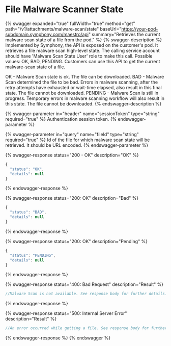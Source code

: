 # File Malware Scanner State

{% swagger expanded="true" fullWidth="true" method="get" path="/v1/attachments/malware-scan/state" baseUrl="https://your-pod-subdomain.symphony.com/maestro/api" summary="Retrieves the current malware scan state of a file from the pod." %}
{% swagger-description %}
Implemented by Symphony, the API is exposed on the customer's pod. It retrieves a file malware scan high-level state. The calling service account should have 'Malware Scan State User' role to make this call. Possible values: OK, BAD, PENDING.
Customers can use this API to get the current malware-scan state of a file.

OK - Malware Scan state is ok. The file can be downloaded.
BAD - Malware Scan determined the file to be bad. Errors in malware scanning, after the retry attempts have exhausted or wait-time elapsed, also result in this final state. The file cannot be downloaded.
PENDING - Malware Scan is still in progress. Temporary errors in malware scanning workflow will also result in this state. The file cannot be downloaded.
{% endswagger-description %}

{% swagger-parameter in="header" name="sessionToken" type="string" required="true" %}
Authentication session token.
{% endswagger-parameter %}

{% swagger-parameter in="query" name="fileId" type="string" required="true" %}
Id of the file for which malware scan state will be retrieved. It should be URL encoded.
{% endswagger-parameter %}

{% swagger-response status="200 - OK" description="OK" %}
```javascript
{
  "status": "OK",
  "details": null
}
```
{% endswagger-response %}

{% swagger-response status="200: OK" description="Bad" %}
```javascript
{
  "status": "BAD",
  "details": null
}
```
{% endswagger-response %}

{% swagger-response status="200: OK" description="Pending" %}
```javascript
{
  "status": "PENDING",
  "details": null
}
```
{% endswagger-response %}

{% swagger-response status="400: Bad Request" description="Result" %}
```javascript
//Malware Scan is not available. See response body for further details.
```
{% endswagger-response %}

{% swagger-response status="500: Internal Server Error" description="Result" %}
```javascript
//An error occurred while getting a file. See response body for further details.
```
{% endswagger-response %}
{% endswagger %}